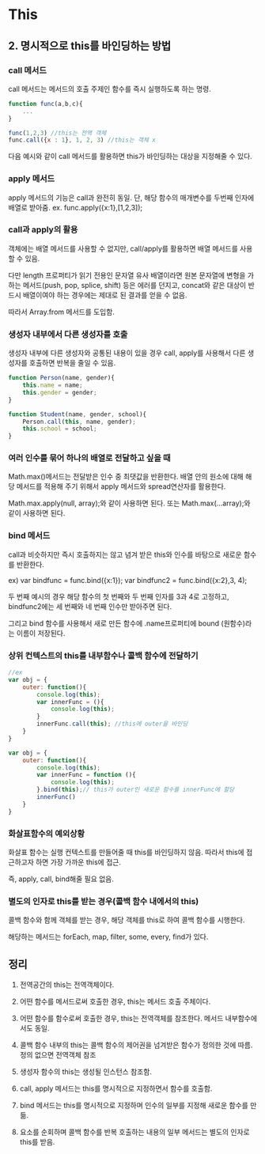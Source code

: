 # This

## 2. 명시적으로 this를 바인딩하는 방법

### call 메서드

call 메서드는 메서드의 호출 주제인 함수를 즉시 실행하도록 하는 명령.

```js
function func(a,b,c){
    ...
}

func(1,2,3) //this는 전역 객체
func.call({x : 1}, 1, 2, 3) //this는 객체 x
```

다음 예시와 같이 call 메서드를 활용하면 this가 바인딩하는 대상을 지정해줄 수 있다.

### apply 메서드

 apply 메서드의 기능은 call과 완전히 동일. 단, 해당 함수의 매개변수를 두번째 인자에 배열로 받아줌.
ex. func.apply({x:1},[1,2,3]);

### call과 apply의 활용

객체에는 배열 메서드를 사용할 수 없지만, call/apply를 활용하면 배열 메서드를 사용할 수 있음.

다만 length 프로퍼티가 읽기 전용인 문자열 유사 배열이라면 원본 문자열에 변형을 가하는 메서드(push, pop, splice, shift) 등은 에러를 던지고, concat와 같은 대상이 반드시 배열이여야 하는 경우에는 제대로 된 결과를 얻을 수 없음.

따라서 Array.from 메서드를 도입함.

### 생성자 내부에서 다른 생성자를 호출

생성자 내부에 다른 생성자와 공통된 내용이 있을 경우 call, apply를 사용해서 다른 생성자를 호출하면 반복을 줄일 수 있음.

```js
function Person(name, gender){
    this.name = name;
    this.gender = gender;
}

function Student(name, gender, school){
    Person.call(this, name, gender);
    this.school = school;
}
```

### 여러 인수를 묶어 하나의 배열로 전달하고 싶을 때

Math.max()메서드는 전달받은 인수 중 최댓값을 반환한다. 배열 안의 원소에 대해 해당 메서드를 적용해 주기 위해서 apply 메서드와 spread연산자를 활용한다.

Math.max.apply(null, array);와 같이 사용하면 된다. 또는 Math.max(...array);와 같이 사용하면 된다.

### bind 메서드

call과 비슷하지만 즉시 호출하지는 않고 념겨 받은 this와 인수를 바탕으로 새로운 함수를 반환한다.

ex) var bindfunc = func.bind({x:1});
    var bindfunc2 = func.bind({x:2},3, 4);

두 번째 예시의 경우 해당 함수의 첫 번째와 두 번째 인자를 3과 4로 고정하고, bindfunc2에는 세 번째와 네 번째 인수만 받아주면 된다.

그리고 bind 함수를 사용해서 새로 만든 함수에 .name프로퍼티에 bound (원함수)라는 이름이 저장된다.

### 상위 컨텍스트의 this를 내부함수나 콜백 함수에 전달하기

```js
//ex
var obj = {
    outer: function(){
        console.log(this);
        var innerFunc = (){
            console.log(this);
        }
        innerFunc.call(this); //this에 outer을 바인딩
    }
}

var obj = {
    outer: function(){
        console.log(this);
        var innerFunc = function (){
            console.log(this);
        }.bind(this);// this가 outer인 새로운 함수를 innerFunc에 할당
        innerFunc()
    }
}
```

### 화살표함수의 예외상황

화살표 함수는 실행 컨텍스트를 만들어줄 때 this를 바인딩하지 않음. 따라서 this에 접근하고자 하면 가장 가까운 this에 접근.

즉, apply, call, bind해줄 필요 없음.

### 별도의 인자로 this를 받는 경우(콜백 함수 내에서의 this)

콜백 함수와 함께 객체를 받는 경우, 해당 객체를 this로 하여 콜백 함수를 시행한다.

해당하는 메서드는 forEach, map, filter, some, every, find가 있다.

## 정리

1. 전역공간의 this는 전역객체이다.

2. 어떤 함수를 메서드로써 호출한 경우, this는 메서드 호출 주체이다.

3. 어떤 함수를 함수로써 호출한 경우, this는 전역객체를 참조한다. 메서드 내부함수에서도 동일.

4. 콜백 함수 내부의 this는 콜백 함수의 제어권을 넘겨받은 함수가 정의한 것에 따름. 정의 없으면 전역객체 참조

5. 생성자 함수의 this는 생성될 인스턴스 참조함.

6. call, apply 메서드는 this를 명시적으로 지정하면서 함수를 호출함.

7. bind 메서드는 this를 명시적으로 지정하며 인수의 일부를 지정해 새로운 함수를 만듦.

8. 요소를 순회하며 콜백 함수를 반복 호출하는 내용의 일부 메서드는 별도의 인자로 this를 받음.
